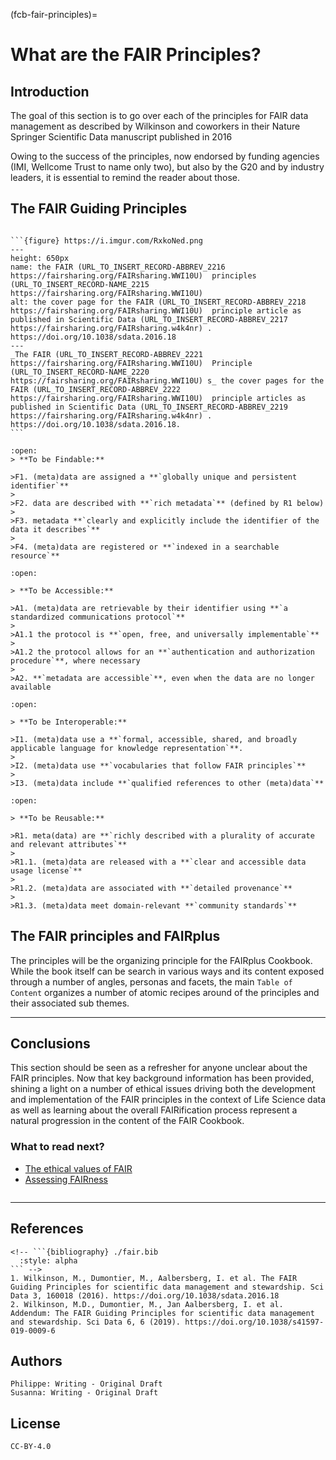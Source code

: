 (fcb-fair-principles)=
# What are the FAIR Principles?



<!-- ````{panels_fairplus}
:identifier_text: RX.X
:identifier_link: 'https://example.com'
:difficulty_level: 1
:recipe_type: background_information
:reading_time_minutes: 15
:intended_audience: principal_investigator, data_manager, data_scientist, funder
:maturity_level: 2 
:maturity_indicator: 1, 2
:has_executable_code: nope
:recipe_name: Introducing the FAIR Principles
```` -->

## Introduction

The goal of this section is to go over each of the principles for FAIR data management as described by Wilkinson and coworkers in their Nature Springer Scientific Data manuscript published in 2016
<!-- {cite}`Wilkinson2016FAIR,Wilkinson2019Evaluation`. -->
Owing to the success of the principles, now endorsed by funding agencies (IMI, Wellcome Trust to name only two), but also by the G20 and by industry leaders, it is essential to remind the reader about those.



## The FAIR Guiding Principles



````{dropdown} **The FAIR principles manuscript**

```{figure} https://i.imgur.com/RxkoNed.png
---
height: 650px
name: the FAIR (URL_TO_INSERT_RECORD-ABBREV_2216 https://fairsharing.org/FAIRsharing.WWI10U)  principles (URL_TO_INSERT_RECORD-NAME_2215 https://fairsharing.org/FAIRsharing.WWI10U) 
alt: the cover page for the FAIR (URL_TO_INSERT_RECORD-ABBREV_2218 https://fairsharing.org/FAIRsharing.WWI10U)  principle article as published in Scientific Data (URL_TO_INSERT_RECORD-ABBREV_2217 https://fairsharing.org/FAIRsharing.w4k4nr) . https://doi.org/10.1038/sdata.2016.18
---
_The FAIR (URL_TO_INSERT_RECORD-ABBREV_2221 https://fairsharing.org/FAIRsharing.WWI10U)  Principle (URL_TO_INSERT_RECORD-NAME_2220 https://fairsharing.org/FAIRsharing.WWI10U) s_ the cover pages for the FAIR (URL_TO_INSERT_RECORD-ABBREV_2222 https://fairsharing.org/FAIRsharing.WWI10U)  principle articles as published in Scientific Data (URL_TO_INSERT_RECORD-ABBREV_2219 https://fairsharing.org/FAIRsharing.w4k4nr) . https://doi.org/10.1038/sdata.2016.18.
```

````


<!-- <div>
	<img src="https://i.imgur.com/RxkoNed.png" width="550" style="border:1px solid black;align:center"/>
</div>

doi: 10.1038/sdata.2016.18
 -->

````{dropdown} **Findability**
:open:
> **To be Findable:**

>F1. (meta)data are assigned a **`globally unique and persistent identifier`**
>
>F2. data are described with **`rich metadata`** (defined by R1 below)
>
>F3. metadata **`clearly and explicitly include the identifier of the data it describes`**
>
>F4. (meta)data are registered or **`indexed in a searchable resource`**
````

````{dropdown} **Accessibility**
:open:

> **To be Accessible:**

>A1. (meta)data are retrievable by their identifier using **`a standardized communications protocol`**
>
>A1.1 the protocol is **`open, free, and universally implementable`**
>
>A1.2 the protocol allows for an **`authentication and authorization procedure`**, where necessary
>
>A2. **`metadata are accessible`**, even when the data are no longer available

````

````{dropdown} **Interoperability**
:open:

> **To be Interoperable:**

>I1. (meta)data use a **`formal, accessible, shared, and broadly applicable language for knowledge representation`**.
>
>I2. (meta)data use **`vocabularies that follow FAIR principles`**
>
>I3. (meta)data include **`qualified references to other (meta)data`**
````

````{dropdown} **Reusability**
:open:

> **To be Reusable:**

>R1. meta(data) are **`richly described with a plurality of accurate and relevant attributes`**
>
>R1.1. (meta)data are released with a **`clear and accessible data usage license`**
>
>R1.2. (meta)data are associated with **`detailed provenance`**
>
>R1.3. (meta)data meet domain-relevant **`community standards`**

````



<!-- ````{panels}
:container: container-lg pb-3
:column: col-lg-12 p-2
:card: rounded


```{tabbed} F. 

> To be Findable:

>F1. (meta)data are assigned a **globally unique and persistent identifier**
>
>F2. data are described with **rich metadata** (defined by R1 below)
>
>F3. metadata clearly and explicitly include the identifier of the data it describes
>
>F4. (meta)data are registered or **indexed in a searchable resource**
```

```{tabbed} A.
> To be Accessible:

>A1. (meta)data are retrievable by their identifier using **a standardized communications protocol**
>
>A1.1 the protocol is **open, free, and universally implementable**
>
>A1.2 the protocol allows for an authentication and authorization procedure, where necessary
>
>A2. **metadata are accessible**, even when the data are no longer available
```

```{tabbed} I. 
> To be Interoperable:

>I1. (meta)data use a **formal, accessible, shared, and broadly applicable language for knowledge representation**.
>
>I2. (meta)data use **vocabularies that follow FAIR principles**
>
>I3. (meta)data include **qualified references** to other (meta)data
```

```{tabbed} R.
> To be Reusable:

>R1. meta(data) are richly described with a **plurality of accurate and relevant attributes**
>
>R1.1. (meta)data are released with a **clear and accessible data usage license**
>
>R1.2. (meta)data are associated with **detailed provenance**
>
>R1.3. (meta)data meet domain-relevant **community standards**
```
```` -->




## The FAIR principles and FAIRplus

The principles will be the organizing principle for the FAIRplus Cookbook. While the book itself can be search in
various ways and its content exposed through a number of angles, personas and facets, 
the main `Table of Content` organizes a number of atomic recipes around of the principles and their associated sub themes. 




---
 
## Conclusions

This section should be seen as a refresher for anyone unclear about the FAIR principles. 
Now that key background information has been provided, shining a light on a number of ethical issues driving 
both the development and implementation of the FAIR principles in the context of Life Science data
as well as learning about the overall FAIRification process represent a natural progression 
in the content of the FAIR Cookbook.

### What to read next?
* [The ethical values of FAIR](./FAIRplus-values)
* [Assessing FAIRness](../assessing-fairness)

````{rdmkit_panel}
````

---

## References

````{dropdown} **Reference**
<!-- ```{bibliography} ./fair.bib
  :style: alpha
``` -->
1. Wilkinson, M., Dumontier, M., Aalbersberg, I. et al. The FAIR Guiding Principles for scientific data management and stewardship. Sci Data 3, 160018 (2016). https://doi.org/10.1038/sdata.2016.18
2. Wilkinson, M.D., Dumontier, M., Jan Aalbersberg, I. et al. Addendum: The FAIR Guiding Principles for scientific data management and stewardship. Sci Data 6, 6 (2019). https://doi.org/10.1038/s41597-019-0009-6 

````


## Authors

````{authors_fairplus}
Philippe: Writing - Original Draft
Susanna: Writing - Original Draft
````



## License

````{license_fairplus}
CC-BY-4.0
````


